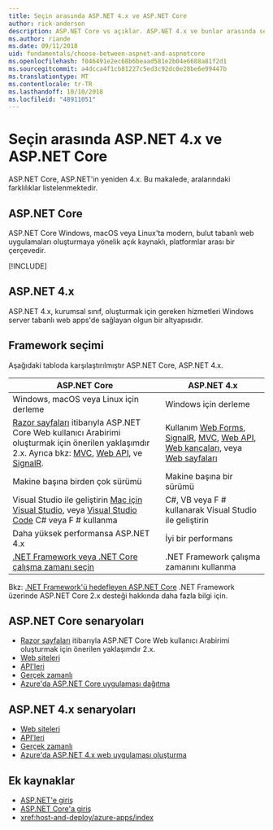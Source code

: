 ```yaml
---
title: Seçin arasında ASP.NET 4.x ve ASP.NET Core
author: rick-anderson
description: ASP.NET Core vs açıklar. ASP.NET 4.x ve bunlar arasında seçim yapma.
ms.author: riande
ms.date: 09/11/2018
uid: fundamentals/choose-between-aspnet-and-aspnetcore
ms.openlocfilehash: f046491e2ec68b6beaad581e2b04e6688a81f2d1
ms.sourcegitcommit: a4dcca4f1cb81227c5ed3c92dc0e28be6e99447b
ms.translationtype: MT
ms.contentlocale: tr-TR
ms.lasthandoff: 10/10/2018
ms.locfileid: "48911051"
---
```

# <a name="choose-between-aspnet-4x-and-aspnet-core"></a>Seçin arasında ASP.NET 4.x ve ASP.NET Core

ASP.NET Core, ASP.NET'in yeniden 4.x. Bu makalede, aralarındaki farklılıklar listelenmektedir.

## <a name="aspnet-core"></a>ASP.NET Core

ASP.NET Core Windows, macOS veya Linux'ta modern, bulut tabanlı web uygulamaları oluşturmaya yönelik açık kaynaklı, platformlar arası bir çerçevedir.

[!INCLUDE[](~/includes/benefits.md)]

## <a name="aspnet-4x"></a>ASP.NET 4.x

ASP.NET 4.x, kurumsal sınıf, oluşturmak için gereken hizmetleri Windows server tabanlı web apps'de sağlayan olgun bir altyapısıdır.

## <a name="framework-selection"></a>Framework seçimi

Aşağıdaki tabloda karşılaştırılmıştır ASP.NET Core, ASP.NET 4.x.

| ASP.NET Core | ASP.NET 4.x |
|---|---|
|Windows, macOS veya Linux için derleme|Windows için derleme|
|[Razor sayfaları](xref:razor-pages/index) itibarıyla ASP.NET Core Web kullanıcı Arabirimi oluşturmak için önerilen yaklaşımdır 2.x. Ayrıca bkz: [MVC](xref:mvc/overview), [Web API](xref:tutorials/first-web-api), ve [SignalR](xref:signalr/introduction).|Kullanım [Web Forms](/aspnet/web-forms), [SignalR](/aspnet/signalr), [MVC](/aspnet/mvc), [Web API](/aspnet/web-api/), [Web kancaları](/aspnet/webhooks/), veya [Web sayfaları](/aspnet/web-pages)|
|Makine başına birden çok sürümü|Makine başına bir sürümü|
|Visual Studio ile geliştirin [Mac için Visual Studio](https://www.visualstudio.com/vs/visual-studio-mac/), veya [Visual Studio Code](https://code.visualstudio.com/) C# veya F # kullanma|C#, VB veya F # kullanarak Visual Studio ile geliştirin|
|Daha yüksek performansa ASP.NET 4.x|İyi bir performans|
|[.NET Framework veya .NET Core çalışma zamanı seçin](/dotnet/articles/standard/choosing-core-framework-server)|.NET Framework çalışma zamanını kullanma|

Bkz: [.NET Framework'ü hedefleyen ASP.NET Core](xref:index#target-framework) .NET Framework üzerinde ASP.NET Core 2.x desteği hakkında daha fazla bilgi için.

## <a name="aspnet-core-scenarios"></a>ASP.NET Core senaryoları

* [Razor sayfaları](xref:razor-pages/index) itibarıyla ASP.NET Core Web kullanıcı Arabirimi oluşturmak için önerilen yaklaşımdır 2.x.
* [Web siteleri](xref:tutorials/first-mvc-app/index)
* [API'leri](xref:tutorials/first-web-api)
* [Gerçek zamanlı](xref:signalr/index)
* [Azure'da ASP.NET Core uygulaması dağıtma](/azure/app-service/app-service-web-get-started-dotnet)

## <a name="aspnet-4x-scenarios"></a>ASP.NET 4.x senaryoları

* [Web siteleri](/aspnet/mvc)
* [API'leri](/aspnet/web-api)
* [Gerçek zamanlı](/aspnet/signalr)
* [Azure'da ASP.NET 4.x web uygulaması oluşturma](/azure/app-service/app-service-web-get-started-dotnet-framework)

## <a name="additional-resources"></a>Ek kaynaklar

* [ASP.NET'e giriş](/aspnet/overview)
* [ASP.NET Core'a giriş](xref:index)
* <xref:host-and-deploy/azure-apps/index>
